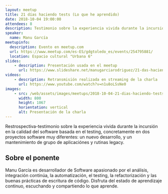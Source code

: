 ```yaml
---
layout: meetup
title: 21 días haciendo tests (Lo que he aprendido)
date: 2018-10-04 19:00:00
attendees: 8
description: Testimonio sobre la experiencia vivida durante la incursión en la calidad del software basada en el testing en dos proyectos
speaker:
  name: Manu García
meetupinfo:
  description: Evento en meetup.com
  url: https://www.meetup.com/es-ES/gdgtoledo_es/events/254795881/
  location: Espacio cultural "Urbana 6"
slides: 
    - description: Presentación usada en el meetup
      url: https://www.slideshare.net/manugarciarodriguez/21-das-haciendo-tests-lo-que-he-aprendido
videos: 
    - description: Retransmisión realizada en streaming de la charla
      url: https://www.youtube.com/watch?v=n1u8oLSsNe0
images:
    - src: /web/assets/images/meetups/2018-10-04-21-dias-haciendo-tests-lo-que-he-aprendido/presentacion.jpg
      width: 800
      height: 1067
      horientation: vertical
      alt: Presentación de la charla
---
```


Restrospectiva-testimonio sobre la experiencia vivida durante la incursión en la calidad del software basada en el testing, concretamente en dos proyectos software muy diferentes: un nuevo desarrollo, y un mantenimiento de grupo de aplicaciónes y rutinas legacy.

## Sobre el ponente

Manu García es desarrollador de Software apasionado por el análisis, integración continúa, la automatización, el testing, la refactorización y las buenas prácticas de escritura de código. Disfruta del estado de aprendizaje continuo, escuchando y compartiendo lo que aprende.